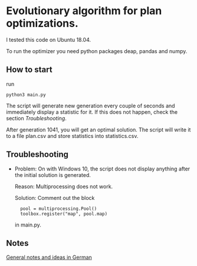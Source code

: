 # Evolutionary algorithm for plan optimizations.

I tested this code on Ubuntu 18.04.

To run the optimizer you need python packages deap, pandas and numpy.

## How to start

run

    python3 main.py

The script will generate new generation every couple of seconds and immediately display a statistic for it. If this does not happen, check the section *Troubleshooting*.

After generation 1041, you will get an optimal solution. The script will write it to a file plan.csv and store statistics into statistics.csv.

## Troubleshooting

* Problem: On with Windows 10, the script does not display anything after the initial solution is generated.

    Reason: Multiprocessing does not work.

    Solution: Comment out the block

        pool = multiprocessing.Pool()
        toolbox.register("map", pool.map)

    in main.py.

## Notes
[General notes and ideas in German](doc/notes.md)


